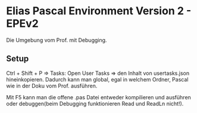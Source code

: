 # Elias Pascal Environment Version 2 - EPEv2
Die Umgebung vom Prof. mit Debugging.

## Setup
Ctrl + Shift + P => Tasks: Open User Tasks => den Inhalt von usertasks.json hineinkopieren. Dadurch kann man global, egal in welchem Ordner, Pascal wie in der Doku vom Prof. ausführen.

Mit F5 kann man die offene .pas Datei entweder kompilieren und ausführen oder debuggen(beim Debugging funktionieren Read und ReadLn nicht!).